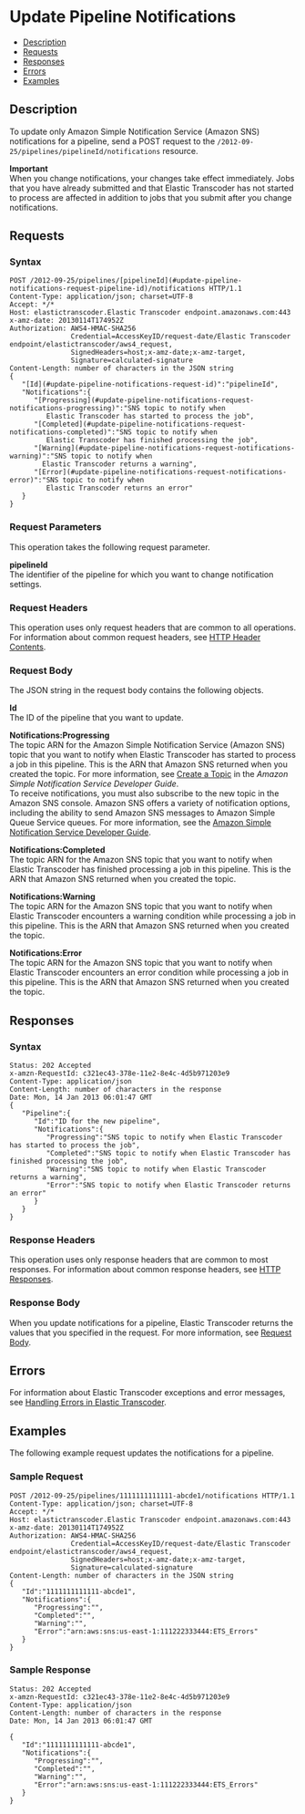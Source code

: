 # Update Pipeline Notifications<a name="update-pipeline-notifications"></a>


+ [Description](#update-pipeline-notifications-description)
+ [Requests](#update-pipeline-notifications-requests)
+ [Responses](#update-pipeline-notifications-responses)
+ [Errors](#update-pipeline-notifications-response-errors)
+ [Examples](#update-pipeline-notifications-examples)

## Description<a name="update-pipeline-notifications-description"></a>

To update only Amazon Simple Notification Service \(Amazon SNS\) notifications for a pipeline, send a POST request to the `/2012-09-25/pipelines/pipelineId/notifications` resource\.

**Important**  
When you change notifications, your changes take effect immediately\. Jobs that you have already submitted and that Elastic Transcoder has not started to process are affected in addition to jobs that you submit after you change notifications\.

## Requests<a name="update-pipeline-notifications-requests"></a>

### Syntax<a name="update-pipeline-notifications-request-syntax"></a>

```
POST /2012-09-25/pipelines/[pipelineId](#update-pipeline-notifications-request-pipeline-id)/notifications HTTP/1.1
Content-Type: application/json; charset=UTF-8
Accept: */*
Host: elastictranscoder.Elastic Transcoder endpoint.amazonaws.com:443
x-amz-date: 20130114T174952Z
Authorization: AWS4-HMAC-SHA256 
               Credential=AccessKeyID/request-date/Elastic Transcoder endpoint/elastictranscoder/aws4_request,
               SignedHeaders=host;x-amz-date;x-amz-target,
               Signature=calculated-signature
Content-Length: number of characters in the JSON string
{
   "[Id](#update-pipeline-notifications-request-id)":"pipelineId",
   "Notifications":{
      "[Progressing](#update-pipeline-notifications-request-notifications-progressing)":"SNS topic to notify when
         Elastic Transcoder has started to process the job",
      "[Completed](#update-pipeline-notifications-request-notifications-completed)":"SNS topic to notify when
         Elastic Transcoder has finished processing the job",
      "[Warning](#update-pipeline-notifications-request-notifications-warning)":"SNS topic to notify when
      	Elastic Transcoder returns a warning",
      "[Error](#update-pipeline-notifications-request-notifications-error)":"SNS topic to notify when
         Elastic Transcoder returns an error"
   }
}
```

### Request Parameters<a name="update-pipeline-notifications-request-parameters"></a>

This operation takes the following request parameter\. 

**pipelineId**  
The identifier of the pipeline for which you want to change notification settings\. 

### Request Headers<a name="update-pipeline-notifications-request-headers"></a>

This operation uses only request headers that are common to all operations\. For information about common request headers, see [HTTP Header Contents](making-http-requests.md#http-request-header)\.

### Request Body<a name="update-pipeline-notifications-request-body"></a>

The JSON string in the request body contains the following objects\. 

**Id**  
The ID of the pipeline that you want to update\.

**Notifications:Progressing**  
The topic ARN for the Amazon Simple Notification Service \(Amazon SNS\) topic that you want to notify when Elastic Transcoder has started to process a job in this pipeline\. This is the ARN that Amazon SNS returned when you created the topic\. For more information, see [Create a Topic](http://docs.aws.amazon.com/sns/latest/dg/CreateTopic.html) in the *Amazon Simple Notification Service Developer Guide*\.  
To receive notifications, you must also subscribe to the new topic in the Amazon SNS console\.
Amazon SNS offers a variety of notification options, including the ability to send Amazon SNS messages to Amazon Simple Queue Service queues\. For more information, see the [Amazon Simple Notification Service Developer Guide](http://docs.aws.amazon.com/sns/latest/dg/)\.

**Notifications:Completed**  
The topic ARN for the Amazon SNS topic that you want to notify when Elastic Transcoder has finished processing a job in this pipeline\. This is the ARN that Amazon SNS returned when you created the topic\. 

**Notifications:Warning**  
The topic ARN for the Amazon SNS topic that you want to notify when Elastic Transcoder encounters a warning condition while processing a job in this pipeline\. This is the ARN that Amazon SNS returned when you created the topic\. 

**Notifications:Error**  
The topic ARN for the Amazon SNS topic that you want to notify when Elastic Transcoder encounters an error condition while processing a job in this pipeline\. This is the ARN that Amazon SNS returned when you created the topic\. 

## Responses<a name="update-pipeline-notifications-responses"></a>

### Syntax<a name="update-pipeline-notifications-response-syntax"></a>

```
Status: 202 Accepted
x-amzn-RequestId: c321ec43-378e-11e2-8e4c-4d5b971203e9
Content-Type: application/json
Content-Length: number of characters in the response
Date: Mon, 14 Jan 2013 06:01:47 GMT
{
   "Pipeline":{
      "Id":"ID for the new pipeline",
      "Notifications":{
         "Progressing":"SNS topic to notify when Elastic Transcoder has started to process the job",
         "Completed":"SNS topic to notify when Elastic Transcoder has finished processing the job",
         "Warning":"SNS topic to notify when Elastic Transcoder returns a warning",
         "Error":"SNS topic to notify when Elastic Transcoder returns an error"
      }
   }
}
```

### Response Headers<a name="update-pipeline-notifications-response-headers"></a>

This operation uses only response headers that are common to most responses\. For information about common response headers, see [HTTP Responses](making-http-requests.md#http-response-header)\.

### Response Body<a name="update-pipeline-notifications-response-body"></a>

When you update notifications for a pipeline, Elastic Transcoder returns the values that you specified in the request\. For more information, see [Request Body](#update-pipeline-notifications-request-body)\.

## Errors<a name="update-pipeline-notifications-response-errors"></a>

For information about Elastic Transcoder exceptions and error messages, see [Handling Errors in Elastic Transcoder](error-handling.md)\.

## Examples<a name="update-pipeline-notifications-examples"></a>

The following example request updates the notifications for a pipeline\.

### Sample Request<a name="update-pipeline-notifications-examples-sample-request"></a>

```
POST /2012-09-25/pipelines/1111111111111-abcde1/notifications HTTP/1.1
Content-Type: application/json; charset=UTF-8
Accept: */*
Host: elastictranscoder.Elastic Transcoder endpoint.amazonaws.com:443
x-amz-date: 20130114T174952Z
Authorization: AWS4-HMAC-SHA256 
               Credential=AccessKeyID/request-date/Elastic Transcoder endpoint/elastictranscoder/aws4_request,
               SignedHeaders=host;x-amz-date;x-amz-target,
               Signature=calculated-signature
Content-Length: number of characters in the JSON string
{
   "Id":"1111111111111-abcde1",
   "Notifications":{
      "Progressing":"",
      "Completed":"",
      "Warning":"",
      "Error":"arn:aws:sns:us-east-1:111222333444:ETS_Errors"
   }
}
```

### Sample Response<a name="update-pipeline-notifications-examples-sample-response"></a>

```
Status: 202 Accepted
x-amzn-RequestId: c321ec43-378e-11e2-8e4c-4d5b971203e9
Content-Type: application/json
Content-Length: number of characters in the response
Date: Mon, 14 Jan 2013 06:01:47 GMT

{
   "Id":"1111111111111-abcde1",
   "Notifications":{
      "Progressing":"",
      "Completed":"",
      "Warning":"",
      "Error":"arn:aws:sns:us-east-1:111222333444:ETS_Errors"
   }
}
```